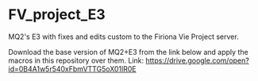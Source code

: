 # FV_project_E3

MQ2's E3 with fixes and edits custom to the Firiona Vie Project server.

Download the base version of MQ2+E3 from the link below and apply the macros in this repository over them.
Link: https://drive.google.com/open?id=0B4A1w5r540xFbmVTTG5oX01lR0E
